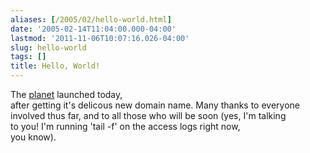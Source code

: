 ```yaml
---
aliases: [/2005/02/hello-world.html]
date: '2005-02-14T11:04:00.000-04:00'
lastmod: '2011-11-06T10:07:16.026-04:00'
slug: hello-world
tags: []
title: Hello, World!
---
```


  
The [planet](http://planet.cs.dal.ca) launched today,  
after getting it's delicous new domain name. Many thanks to everyone  
involved thus far, and to all those who will be soon (yes, I'm talking  
to you! I'm running 'tail -f' on the access logs right now,  
you know).  

